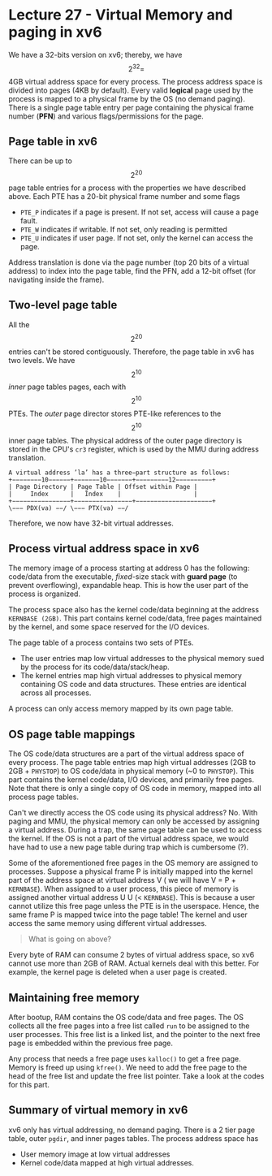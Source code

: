 # Lecture 27 - Virtual Memory  and paging in xv6

We have a 32-bits version on xv6; thereby, we have $$2^{32} = $$ 4GB virtual address space for every process. The process address space is divided into pages (4KB by default). Every valid **logical** page used by the process is mapped to a physical frame by the OS (no demand paging). There is a single page table entry per page containing the physical frame number (**PFN**) and various flags/permissions for the page.

## Page table in xv6

There can be up to $$2^{20}$$ page table entries for a process with the properties we have described above. Each PTE has a 20-bit physical frame number and some flags

- `PTE_P` indicates if a page is present. If not set, access will cause a page fault.
- `PTE_W` indicates if writable. If not set, only reading is permitted
- `PTE_U` indicates if user page. If not set, only the kernel can access the page.

Address translation is done via the page number (top 20 bits of a virtual address) to index into the page table, find the PFN, add a 12-bit offset (for navigating inside the frame).

## Two-level page table

All the $$2^{20}$$ entries can't be stored contiguously. Therefore, the page table in xv6 has two levels. We have $$2^{10}$$ *inner* page tables pages, each with $$2^{10}$$ PTEs. The *outer* page director stores PTE-like references to the $$2^{10}$$ inner page tables. The physical address of the outer page directory is stored in the CPU's `cr3` register, which is used by the MMU during address translation.

```
A virtual address ’la’ has a three−part structure as follows:
+−−−−−−−−10−−−−−−+−−−−−−−10−−−−−−−+−−−−−−−−−12−−−−−−−−−−+
| Page Directory | Page Table | Offset within Page |
| 	  Index	     |   Index    |					   |
+−−−−−−−−−−−−−−−−+−−−−−−−−−−−−−−−−+−−−−−−−−−−−−−−−−−−−−−+
\−−− PDX(va) −−/ \−−− PTX(va) −−/
```

Therefore, we now have 32-bit virtual addresses.

## Process virtual address space in xv6

The memory image of a process starting at address 0 has the following: code/data  from the executable, *fixed*-size stack with **guard page** (to prevent overflowing), expandable heap. This is how the user part of the process is organized.

The process space also has the kernel code/data beginning at the address `KERNBASE (2GB)`. This part contains kernel code/data, free pages maintained by the kernel, and some space reserved for the I/O devices.

The page table of a process contains two sets of PTEs.  

- The user entries map low virtual addresses to the physical memory sued by the process for its code/data/stack/heap.
- The kernel entries map high virtual addresses to physical memory containing OS code and data structures. These entries are identical across all processes. 

A process can only access memory mapped by its own page table. 

## OS page table mappings

The OS code/data structures are a part of the virtual address space of every process. The page table entries map high virtual addresses (2GB to 2GB + `PHYSTOP`) to OS code/data in physical memory (~0 to `PHYSTOP`). This part contains the kernel code/data, I/O devices, and primarily free pages. Note that there is only a single copy of OS code in memory, mapped into all process page tables. 

Can't we directly access the OS code using its physical address? No. With paging and MMU, the physical memory can only be accessed by assigning a virtual address.  During a trap, the same page table can be used to access the kernel. If the OS is not a part of the virtual address space, we would have had to use a new page table during trap which is cumbersome (?).

Some of the aforementioned free pages in the OS memory are assigned to processes. Suppose a physical frame P is initially mapped into the kernel part of the address space at virtual address V ( we will have V = P + `KERNBASE`). When assigned to a user process, this piece of memory is assigned another virtual address U U (< `KERNBASE`). This is because a user cannot utilize this free page unless the PTE is in the userspace. Hence, the same frame P is mapped twice into the page table! The kernel and user access the same memory using different virtual addresses.

> What is going on above?

Every byte of RAM can consume 2 bytes of virtual address space, so xv6 cannot use more than 2GB of RAM. Actual kernels deal with this better. For example, the kernel page is deleted when a user page is created.

## Maintaining free memory

After bootup, RAM contains the OS code/data and free pages. The OS collects all the free pages into a free list called `run` to be assigned to the user processes. This free list is a linked list, and the pointer to the next free page is embedded within the previous free page.

Any process that needs a free page uses `kalloc()` to get a free page. Memory is freed up using `kfree()`. We need to add  the free page to the head of the free list and update the free list pointer. Take a look at the codes for this part.

## Summary of virtual memory in xv6

xv6 only has virtual addressing, no demand paging. There is a 2 tier page table, outer `pgdir`, and inner pages tables. The process address space has 

- User memory image at low virtual addresses
- Kernel code/data mapped at high virtual addresses. 